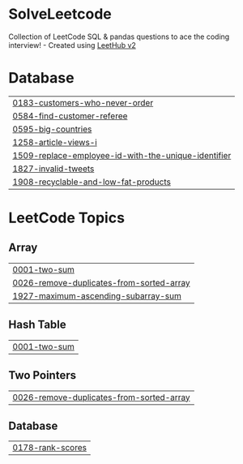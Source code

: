 # SolveLeetcode
Collection of LeetCode SQL & pandas questions to ace the coding interview! - Created using [LeetHub v2](https://github.com/arunbhardwaj/LeetHub-2.0)


# Database
|  |
| ------- |
| [0183-customers-who-never-order](https://github.com/krishna-moukthika/SolveLeetcode/tree/master/0183-customers-who-never-order) |
| [0584-find-customer-referee](https://github.com/krishna-moukthika/SolveLeetcode/tree/master/0584-find-customer-referee) |
| [0595-big-countries](https://github.com/krishna-moukthika/SolveLeetcode/tree/master/0595-big-countries) |
| [1258-article-views-i](https://github.com/krishna-moukthika/SolveLeetcode/tree/master/1258-article-views-i) |
| [1509-replace-employee-id-with-the-unique-identifier](https://github.com/krishna-moukthika/SolveLeetcode/tree/master/1509-replace-employee-id-with-the-unique-identifier) |
| [1827-invalid-tweets](https://github.com/krishna-moukthika/SolveLeetcode/tree/master/1827-invalid-tweets) |
| [1908-recyclable-and-low-fat-products](https://github.com/krishna-moukthika/SolveLeetcode/tree/master/1908-recyclable-and-low-fat-products) |
<!---LeetCode Topics Start-->
# LeetCode Topics
## Array
|  |
| ------- |
| [0001-two-sum](https://github.com/krishna-moukthika/SolveLeetcode/tree/master/0001-two-sum) |
| [0026-remove-duplicates-from-sorted-array](https://github.com/krishna-moukthika/SolveLeetcode/tree/master/0026-remove-duplicates-from-sorted-array) |
| [1927-maximum-ascending-subarray-sum](https://github.com/krishna-moukthika/SolveLeetcode/tree/master/1927-maximum-ascending-subarray-sum) |
## Hash Table
|  |
| ------- |
| [0001-two-sum](https://github.com/krishna-moukthika/SolveLeetcode/tree/master/0001-two-sum) |
## Two Pointers
|  |
| ------- |
| [0026-remove-duplicates-from-sorted-array](https://github.com/krishna-moukthika/SolveLeetcode/tree/master/0026-remove-duplicates-from-sorted-array) |
## Database
|  |
| ------- |
| [0178-rank-scores](https://github.com/krishna-moukthika/SolveLeetcode/tree/master/0178-rank-scores) |
<!---LeetCode Topics End-->